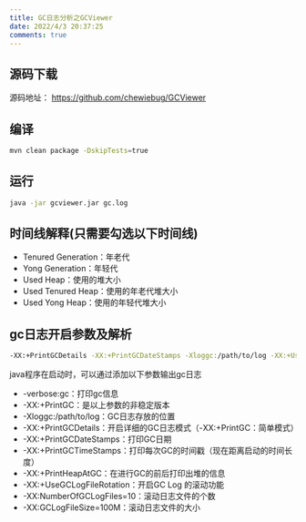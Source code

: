 ```yaml
---
title: GC日志分析之GCViewer
date: 2022/4/3 20:37:25
comments: true
---
```

## 源码下载
源码地址： https://github.com/chewiebug/GCViewer
## 编译
~~~bash
mvn clean package -DskipTests=true
~~~
## 运行
~~~bash
java -jar gcviewer.jar gc.log
~~~
## 时间线解释(只需要勾选以下时间线)
- Tenured Generation：年老代
- Yong Generation：年轻代
- Used Heap：使用的堆大小
- Used Tenured Heap：使用的年老代堆大小
- Used Yong Heap：使用的年轻代堆大小

## gc日志开启参数及解析
~~~bash
-XX:+PrintGCDetails -XX:+PrintGCDateStamps -Xloggc:/path/to/log -XX:+UseGCLogFileRotation -XX:NumberOfGCLogFiles=10 -XX:GCLogFileSize=100M
~~~
java程序在启动时，可以通过添加以下参数输出gc日志
- -verbose:gc：打印gc信息
- -XX:+PrintGC：是以上参数的非稳定版本
- -Xloggc:/path/to/log：GC日志存放的位置
- -XX:+PrintGCDetails：开启详细的GC日志模式（-XX:+PrintGC：简单模式）
- -XX:+PrintGCDateStamps：打印GC日期
- -XX:+PrintGCTimeStamps：打印每次GC的时间戳（现在距离启动的时间长度）
- -XX:+PrintHeapAtGC：在进行GC的前后打印出堆的信息
- -XX:+UseGCLogFileRotation：开启GC Log 的滚动功能
- -XX:NumberOfGCLogFiles=10：滚动日志文件的个数
- -XX:GCLogFileSize=100M：滚动日志文件的大小

